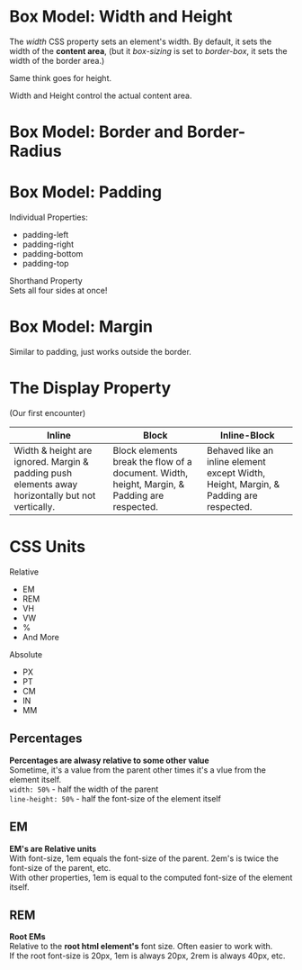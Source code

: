# Box Model: Width and Height

The *width* CSS property sets an element's width. By default, it sets the width of the **content area**, (but it *box-sizing* is set to *border-box*, it sets the width of the border area.)

Same think goes for height.  
  
Width and Height control the actual content area.

# Box Model: Border and Border-Radius

# Box Model: Padding

Individual Properties:
- padding-left
- padding-right
- padding-bottom
- padding-top

Shorthand Property  
Sets all four sides at once!  
  
# Box Model: Margin

Similar to padding, just works outside the border.  

# The Display Property 

(Our first encounter)

|Inline|Block|Inline-Block|
|-|-|-|
|Width & height are ignored. Margin & padding push elements away horizontally but not vertically.|Block elements break the flow of a document. Width, height, Margin, & Padding are respected.|Behaved like an inline element except Width, Height, Margin, & Padding are respected.| 

# CSS Units

Relative 
- EM
- REM
- VH
- VW
- %
- And More
  
Absolute 
- PX
- PT
- CM
- IN
- MM

## Percentages

**Percentages are alwasy relative to some other value**  
Sometime, it's a value from the parent other times it's a vlue from the element itself.  
`width: 50%` - half the width of the parent  
`line-height: 50%` - half the font-size of the element itself

## EM

**EM's are Relative units**  
With font-size, 1em equals the font-size of the parent. 2em's is twice the font-size of the parent, etc.  
With other properties, 1em is equal to the computed font-size of the element itself.

## REM 

**Root EMs**  
Relative to the **root html element's** font size. Often easier to work with.  
If the root font-size is 20px, 1em is always 20px, 2rem is always 40px, etc.  

